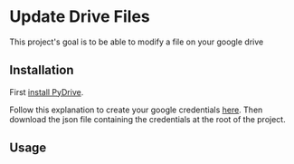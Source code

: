 # Update Drive Files

This project's goal is to be able to modify a file on your google drive

## Installation

First [install PyDrive](https://pypi.python.org/pypi/PyDrive).

Follow this explanation to create your google credentials [here](https://support.google.com/googleapi/answer/6158849). Then download the json file containing the credentials at the root of the project.

## Usage

